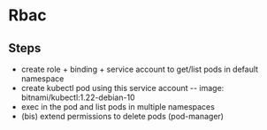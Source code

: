 # Rbac

## Steps

- create role + binding + service account to get/list pods in default namespace
- create kubectl pod using this service account
-- image: bitnami/kubectl:1.22-debian-10
- exec in the pod and list pods in multiple namespaces
- (bis) extend permissions to delete pods (pod-manager)
